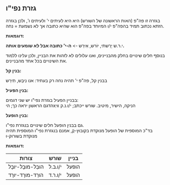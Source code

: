 גזרת נפי"ו
---
בגזרה זו פה"פ (האות הראשונה של השורש) היא היא לעיתים י' ולעיתים ו', ולכן בגזרה הזתא נכתוב תמיד בהפה"פ י/ו
המיוחד בפה"פ הוא שהיא כתובה אך לא נשמעת = נחה.

**דוגמאות:**

 י.ר.ש	יָרַשתי, יוֹרש, אִירַש -> **ה-י' כתובה אבל לא שומעים אותה.**

בנוסף חלים שינויים בחלק מהבניינים, ואנו עלולים לא לזהות את הבניין, ולכן עלינו ללמוד את השינויים בכל אחד מהבניינים.

**בנין קל:**  

בבנין קל, פה"פ י' תהיה נחה רק בעתיד: אנו נִיבַש, תִירַש

**בנין הפעיל:**

בבניין הפעיל בגזרת נפי"ו יש שני דגמים:  
 הדגם הראשון יראה כך; היxִיx
הניקה, הישיר, מיטיב. שורש ייכתב; י/ו.נ.ק

**בנין הופעל:**  

גם בבנין הופעל חלים שינויים בנגזרת נפי"ו.  
בד"כ המוספית של הופעל מנוקדת בקובוץ-קֻ, אמנם בנגזרת נפי"ו המוספית תהיה מנוקדת בשורוק-וּ

**דוגמאות:**

| צורות |    שורש | בניין          |
|-------|---------|----------------|
| הובַל-מובָל-יובָל | י/ו.ב.ל | הופעל |
| הורַד-מורָד-יורָד | י/ו.ר.ד | הופעל |
